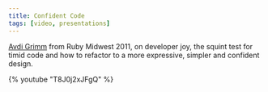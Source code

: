 ```yaml
---
title: Confident Code
tags: [video, presentations]
---
```


<a href="https://twitter.com/avdi">Avdi Grimm</a> from Ruby Midwest 2011, on developer joy, the squint test for timid code
and how to refactor to a more expressive, simpler and confident design.

{% youtube "T8J0j2xJFgQ" %}
